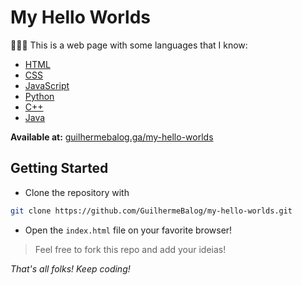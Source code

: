 # My Hello Worlds

👨🏾‍💻 This is a web page with some languages that I know:

- [HTML](https://github.com/GuilhermeBalog/tic-tac-toe)
- [CSS](https://github.com/GuilhermeBalog/guilhermebalog.github.io)
- [JavaScript](https://github.com/GuilhermeBalog/capivara-chat)
- [Python](https://github.com/GuilhermeBalog/exercicios-de-python)
- [C++](https://github.com/GuilhermeBalog/exercicios-de-cpp)
- [Java](https://github.com/GuilhermeBalog/gerador-de-relatorios)

**Available at:** [guilhermebalog.ga/my-hello-worlds](https://guilhermebalog.ga/my-hello-worlds)

## Getting Started

- Clone the repository with

```bash
git clone https://github.com/GuilhermeBalog/my-hello-worlds.git
```

- Open the `index.html` file on your favorite browser!

> Feel free to fork this repo and add your ideias!

*That's all folks! Keep coding!*
